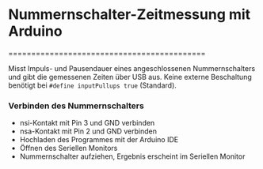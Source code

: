 # Nummernschalter-Zeitmessung mit Arduino
===========================================

Misst Impuls- und Pausendauer eines angeschlossenen Nummernschalters und gibt die gemessenen Zeiten über USB aus.
Keine externe Beschaltung benötigt bei ```#define inputPullups true``` (Standard).

### Verbinden des Nummernschalters ###
- nsi-Kontakt mit Pin 3 und GND verbinden
- nsa-Kontakt mit Pin 2 und GND verbinden
- Hochladen des Programmes mit der Arduino IDE
- Öffnen des Seriellen Monitors
- Nummernschalter aufziehen, Ergebnis erscheint im Seriellen Monitor
